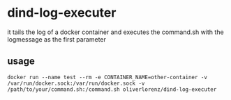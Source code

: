# dind-log-executer

it tails the log of a docker container and executes the command.sh with the logmessage as the first parameter

## usage

```
docker run --name test --rm -e CONTAINER_NAME=other-container -v /var/run/docker.sock:/var/run/docker.sock -v /path/to/your/command.sh:/command.sh oliverlorenz/dind-log-executer
```